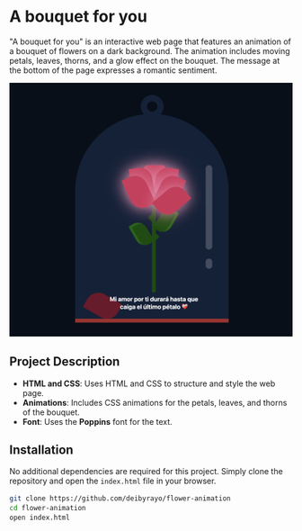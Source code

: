 # A bouquet for you

"A bouquet for you" is an interactive web page that features an animation of a bouquet of flowers on a dark background. The animation includes moving petals, leaves, thorns, and a glow effect on the bouquet. The message at the bottom of the page expresses a romantic sentiment.

![img-project](img/img.png)

## Project Description

- **HTML and CSS**: Uses HTML and CSS to structure and style the web page.
- **Animations**: Includes CSS animations for the petals, leaves, and thorns of the bouquet.
- **Font**: Uses the **Poppins** font for the text.

## Installation

No additional dependencies are required for this project. Simply clone the repository and open the `index.html` file in your browser.

```bash
git clone https://github.com/deibyrayo/flower-animation
cd flower-animation
open index.html
